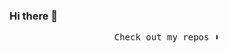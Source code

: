 ### Hi there 👋

<p align="center">
  <!-- <img width="250" src="https://media.giphy.com/media/jIgXf4hgbHCeKiXpvt/giphy.gif"> -->
</p>


<!-- <p align="center">
<a href= "https://dev.to/ari_hacks"><img src="https://img.icons8.com/windows/32/000000/dev.png"/></a>
<a href= "https://twitter.com/ari_hacks"><img src="https://img.icons8.com/material-outlined/30/000000/twitter.png"/></a>
</p> -->

<p align="center"><samp>
Check out my repos ⬇️  
  </samp>
</p>
